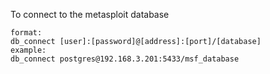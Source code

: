 

To connect to the metasploit database 

    format:
    db_connect [user]:[password]@[address]:[port]/[database]
    example:
    db_connect postgres@192.168.3.201:5433/msf_database
